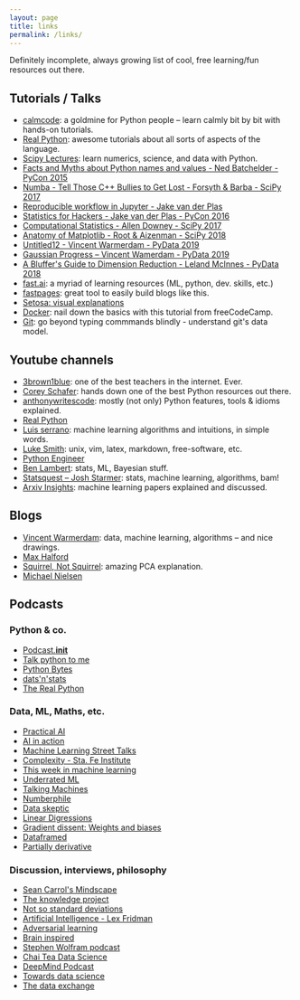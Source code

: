 ```yaml
---
layout: page
title: links
permalink: /links/
---
```


Definitely incomplete, always growing list of cool, free learning/fun resources out there.

## Tutorials / Talks
  - [calmcode](http://calmcode.io): a goldmine for Python people – learn calmly bit by bit with hands-on tutorials.
  - [Real Python](https://realpython.com/): awesome tutorials about all sorts of aspects of the language.
  - [Scipy Lectures](http://scipy-lectures.org): learn numerics, science, and data with Python.
  - [Facts and Myths about Python names and values - Ned Batchelder - PyCon 2015](https://www.youtube.com/watch?v=_AEJHKGk9ns)
  - [Numba - Tell Those C++ Bullies to Get Lost - Forsyth & Barba - SciPy 2017](https://www.youtube.com/watch?v=SzBi3xdEF2Y&list=PLYx7XA2nY5Gf37zYZMw6OqGFRPjB1jCy6&index=7)
  - [Reproducible workflow in Jupyter - Jake van der Plas](https://www.youtube.com/playlist?list=PLYCpMb24GpOC704uO9svUrihl-HY1tTJJ)
  - [Statistics for Hackers - Jake van der Plas - PyCon 2016](https://www.youtube.com/watch?v=Iq9DzN6mvYA)
  - [Computational Statistics - Allen Downey - SciPy 2017](https://www.youtube.com/watch?v=He9MCbs1wgE)
  - [Anatomy of Matplotlib - Root & Aizenman - SciPy 2018](https://www.youtube.com/watch?v=6gdNUDs6QPc)
  - [Untitled12 - Vincent Warmerdam - PyData 2019](https://www.youtube.com/watch?list=PLGVZCDnMOq0pDxc2cSp_N42M4OPfLgtBD&v=yXGCKqo5cEYt)
  - [Gaussian Progress – Vincent Wamerdam - PyData 2019](https://www.youtube.com/watch?v=aICqoAG5BXQ)        
  - [A Bluffer's Guide to Dimension Reduction - Leland McInnes - PyData 2018](https://www.youtube.com/watch?v=9iol3Lk6kyU)
  - [fast.ai](https://www.fast.ai/): a myriad of learning resources (ML, python, dev. skills, etc.)
  - [fastpages](https://fastpages.fast.ai/): great tool to easily build blogs like this.
  - [Setosa: visual explanations](https://setosa.io/)
  - [Docker](https://www.youtube.com/watch?v=fqMOX6JJhGo): nail down the basics with this tutorial from freeCodeCamp.
  - [Git](https://missing.csail.mit.edu/2020/version-control/): go beyond typing commmands blindly - understand git's data model.

## Youtube channels
  - [3brown1blue](https://www.youtube.com/channel/UCYO_jab_esuFRV4b17AJtAw): one of the best teachers in the internet. Ever.
  - [Corey Schafer](https://www.youtube.com/channel/UCCezIgC97PvUuR4_gbFUs5g): hands down one of the best Python resources out there.
  - [anthonywritescode](https://www.youtube.com/channel/UC46xhU1EH7aywEgvA9syS3w): mostly (not only) Python features, tools & idioms explained.
  - [Real Python](https://www.youtube.com/channel/UCI0vQvr9aFn27yR6Ej6n5UA)
  - [Luis serrano](https://www.youtube.com/channel/UCgBncpylJ1kiVaPyP-PZauQ): machine learning algorithms and intuitions, in simple words.
  - [Luke Smith](https://www.youtube.com/channel/UC2eYFnH61tmytImy1mTYvhA): unix, vim, latex, markdown, free-software, etc.
  - [Python Engineer](https://www.youtube.com/channel/UCbXgNpp0jedKWcQiULLbDTA)
  - [Ben Lambert](https://www.youtube.com/user/SpartacanUsuals): stats, ML, Bayesian stuff.
  - [Statsquest – Josh Starmer](https://www.youtube.com/user/joshstarmer): stats, machine learning, algorithms, bam!
  - [Arxiv Insights](https://www.youtube.com/channel/UCNIkB2IeJ-6AmZv7bQ1oBYg): machine learning papers explained and discussed.

## Blogs
  - [Vincent Warmerdam](https://koaning.io): data, machine learning, algorithms – and nice drawings.
  - [Max Halford](http://maxhalford.github.io)
  - [Squirrel, Not Squirrel](https://notsquirrel.com/pca/): amazing PCA explanation.
  - [Michael Nielsen](http://cognitivemedium.com/)

## Podcasts
### Python & co.
  - [Podcast.__init__](https://www.pythonpodcast.com/episodes/)
  - [Talk python to me](https://talkpython.fm/)
  - [Python Bytes](https://pythonbytes.fm/episodes/all)
  - [dats'n'stats](http://www.pydata-podcast.com/)
  - [The Real Python](https://realpython.com/podcasts/rpp/)
  
### Data, ML, Maths, etc.
  - [Practical AI](https://open.spotify.com/episode/0dXmvOSo6bvcVRjUY6qWI8?si=r1EyetnTSaWnU8KjRf6Drg)
  - [AI in action](https://open.spotify.com/show/6z0wTS6N8Lwj8zuZHeFKLx)
  - [Machine Learning Street Talks](https://www.youtube.com/channel/UCMLtBahI5DMrt0NPvDSoIRQ/videos)
  - [Complexity - Sta. Fe Institute](https://www.santafe.edu/culture/podcast)
  - [This week in machine learning](https://twimlai.com/)
  - [Underrated ML](https://www.underratedml.com/)
  - [Talking Machines](https://www.thetalkingmachines.com/)
  - [Numberphile](https://www.numberphile.com/podcast)
  - [Data skeptic](https://dataskeptic.com/)
  - [Linear Digressions](http://lineardigressions.com/)
  - [Gradient dissent: Weights and biases](https://open.spotify.com/show/7o9r3fFig3MhTJwehXDbXm?si=d7Ncp7nXQ7C1O7wu0Oxvqg)
  - [Dataframed](https://www.datacamp.com/community/podcast)
  - [Partially derivative](http://partiallyderivative.com/)
  
  
### Discussion, interviews, philosophy
  - [Sean Carrol's Mindscape](https://www.preposterousuniverse.com/podcast/)
  - [The knowledge project](https://fs.blog/knowledge-project/)
  - [Not so standard deviations](http://nssdeviations.com/)
  - [Artificial Intelligence - Lex Fridman](https://lexfridman.com/ai/)
  - [Adversarial learning](https://adversariallearning.com/)
  - [Brain inspired](https://braininspired.co/)
  - [Stephen Wolfram podcast](https://soundcloud.com/stephenwolfram)
  - [Chai Tea Data Science](https://chaitimedatascience.com/)
  - [DeepMind Podcast](https://deepmind.com/blog/article/welcome-to-the-deepmind-podcast)
  - [Towards data science](https://towardsdatascience.com/podcast/home)
  - [The data exchange](https://thedataexchange.media/episodes/)


